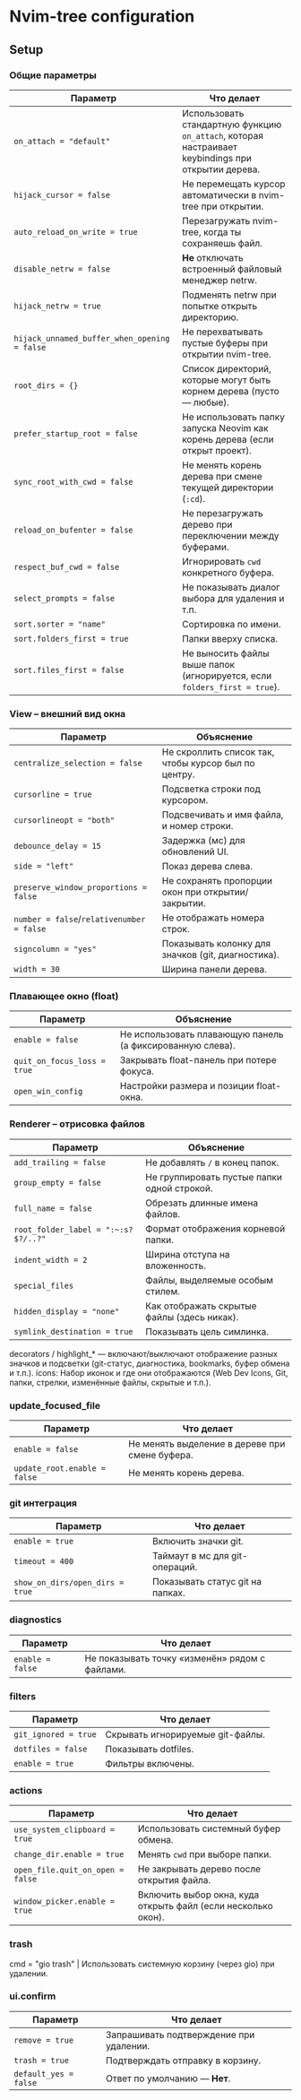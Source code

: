 # Nvim-tree configuration

## Setup

### Общие параметры

| Параметр | Что делает |
| -------------------------------------------- | -------------------------------------------------------------------------------------------------- |
| `on_attach = "default"` | Использовать стандартную функцию `on_attach`, которая настраивает keybindings при открытии дерева. |
| `hijack_cursor = false` | Не перемещать курсор автоматически в nvim-tree при открытии. |
| `auto_reload_on_write = true` | Перезагружать nvim-tree, когда ты сохраняешь файл. |
| `disable_netrw = false` | **Не** отключать встроенный файловый менеджер netrw. |
| `hijack_netrw = true` | Подменять netrw при попытке открыть директорию. |
| `hijack_unnamed_buffer_when_opening = false` | Не перехватывать пустые буферы при открытии nvim-tree. |
| `root_dirs = {}` | Список директорий, которые могут быть корнем дерева (пусто — любые). |
| `prefer_startup_root = false` | Не использовать папку запуска Neovim как корень дерева (если открыт проект). |
| `sync_root_with_cwd = false` | Не менять корень дерева при смене текущей директории (`:cd`). |
| `reload_on_bufenter = false` | Не перезагружать дерево при переключении между буферами. |
| `respect_buf_cwd = false` | Игнорировать `cwd` конкретного буфера. |
| `select_prompts = false` | Не показывать диалог выбора для удаления и т.п. |
| `sort.sorter = "name"` | Сортировка по имени. |
| `sort.folders_first = true` | Папки вверху списка. |
| `sort.files_first = false` | Не выносить файлы выше папок (игнорируется, если `folders_first = true`). |

### View – внешний вид окна

| Параметр | Объяснение |
| ----------------------------------------- | ---------------------------------------------------- |
| `centralize_selection = false` | Не скроллить список так, чтобы курсор был по центру. |
| `cursorline = true` | Подсветка строки под курсором. |
| `cursorlineopt = "both"` | Подсвечивать и имя файла, и номер строки. |
| `debounce_delay = 15` | Задержка (мс) для обновлений UI. |
| `side = "left"` | Показ дерева слева. |
| `preserve_window_proportions = false` | Не сохранять пропорции окон при открытии/закрытии. |
| `number = false`/`relativenumber = false` | Не отображать номера строк. |
| `signcolumn = "yes"` | Показывать колонку для значков (git, диагностика). |
| `width = 30` | Ширина панели дерева. |

### Плавающее окно (float)

| Параметр | Объяснение |
| --------------------------- | --------------------------------------------------------- |
| `enable = false` | Не использовать плавающую панель (а фиксированную слева). |
| `quit_on_focus_loss = true` | Закрывать float-панель при потере фокуса. |
| `open_win_config` | Настройки размера и позиции float-окна. |

### Renderer – отрисовка файлов

| Параметр | Объяснение |
| ----------------------------------- | ------------------------------------------- |
| `add_trailing = false` | Не добавлять `/` в конец папок. |
| `group_empty = false` | Не группировать пустые папки одной строкой. |
| `full_name = false` | Обрезать длинные имена файлов. |
| `root_folder_label = ":~:s?$?/..?"` | Формат отображения корневой папки. |
| `indent_width = 2` | Ширина отступа на вложенность. |
| `special_files` | Файлы, выделяемые особым стилем. |
| `hidden_display = "none"` | Как отображать скрытые файлы (здесь никак). |
| `symlink_destination = true` | Показывать цель симлинка. |

decorators / highlight\_\* — включают/выключают отображение разных значков и подсветки (git-статус, диагностика, bookmarks, буфер обмена и т.п.).
icons: Набор иконок и где они отображаются (Web Dev Icons, Git, папки, стрелки, изменённые файлы, скрытые и т.п.).

### update_focused_file

| Параметр | Что делает |
| ---------------------------- | ---------------------------------------------- |
| `enable = false` | Не менять выделение в дереве при смене буфера. |
| `update_root.enable = false` | Не менять корень дерева. |

### git интеграция

| Параметр | Что делает |
| ------------------------------- | -------------------------------- |
| `enable = true` | Включить значки git. |
| `timeout = 400` | Таймаут в мс для git-операций. |
| `show_on_dirs/open_dirs = true` | Показывать статус git на папках. |

### diagnostics

| Параметр | Что делает |
| ---------------- | ---------------------------------------------- |
| `enable = false` | Не показывать точку «изменён» рядом с файлами. |

### filters

| Параметр | Что делает |
| -------------------- | -------------------------------- |
| `git_ignored = true` | Скрывать игнорируемые git-файлы. |
| `dotfiles = false` | Показывать dotfiles. |
| `enable = true` | Фильтры включены. |

### actions

| Параметр | Что делает |
| -------------------------------- | ------------------------------------------------------------- |
| `use_system_clipboard = true` | Использовать системный буфер обмена. |
| `change_dir.enable = true` | Менять `cwd` при выборе папки. |
| `open_file.quit_on_open = false` | Не закрывать дерево после открытия файла. |
| `window_picker.enable = true` | Включить выбор окна, куда открыть файл (если несколько окон). |

### trash

cmd = "gio trash" | Использовать системную корзину (через gio) при удалении.

### ui.confirm

| Параметр | Что делает |
| --------------------- | --------------------------------------- |
| `remove = true` | Запрашивать подтверждение при удалении. |
| `trash = true` | Подтверждать отправку в корзину. |
| `default_yes = false` | Ответ по умолчанию — **Нет**. |
